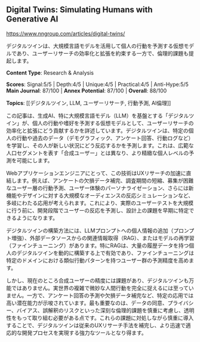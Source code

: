 ## Digital Twins: Simulating Humans with Generative AI

https://www.nngroup.com/articles/digital-twins/

デジタルツインは、大規模言語モデルを活用して個人の行動を予測する仮想モデルであり、ユーザーリサーチの効率化と拡張を約束する一方で、倫理的課題も提起します。

**Content Type**: Research & Analysis

**Scores**: Signal:5/5 | Depth:4/5 | Unique:4/5 | Practical:4/5 | Anti-Hype:5/5
**Main Journal**: 87/100 | **Annex Potential**: 87/100 | **Overall**: 88/100

**Topics**: [[デジタルツイン, LLM, ユーザーリサーチ, 行動予測, AI倫理]]

この記事は、生成AI、特に大規模言語モデル（LLM）を基盤とする「デジタルツイン」が、個人の行動や嗜好を予測する仮想モデルとして、ユーザーリサーチの効率化と拡張にどう貢献するかを詳述しています。デジタルツインは、特定の個人の行動や過去のデータ（デモグラフィック、アンケート回答、行動ログなど）を学習し、その人が新しい状況にどう反応するかを予測します。これは、広範な人口セグメントを表す「合成ユーザー」とは異なり、より精緻な個人レベルの予測を可能にします。

Webアプリケーションエンジニアにとって、この技術はUXリサーチの加速に直結します。例えば、アンケートの欠損データ補完、調査期間の短縮、募集が困難なユーザー層の行動予測、ユーザー体験のパーソナライゼーション、さらには新機能やデザインに対する大規模なオーディエンスの反応シミュレーションなど、多岐にわたる応用が考えられます。これにより、実際のユーザーテストを大規模に行う前に、開発段階でユーザーの反応を予測し、設計上の課題を早期に特定できるようになります。

デジタルツインの構築方法には、LLMプロンプトへの個人情報の追加（プロンプト増強）、外部データソースからの関連情報取得（RAG）、またはモデルの再学習（ファインチューニング）があります。特にRAGは、大量の履歴データを持つ個人のデジタルツインを動的に構築する上で有効であり、ファインチューニングは特定のドメインにおける類似行動パターンを持つユーザー群の予測精度を高めます。

しかし、現在のところ合成ユーザーの精度には課題があり、デジタルツインも万能ではありません。実世界の複雑で微妙な人間行動を完全に捉えるには至っていません。一方で、アンケート回答の予測や欠損データ補完など、特定の応用では高い潜在能力が示唆されています。最も重要なのは、データの同意、プライバシー、バイアス、誤解釈のリスクといった深刻な倫理的課題を慎重に考慮し、透明性をもって取り組む必要がある点です。これらの課題に対処しながら慎重に導入することで、デジタルツインは従来のUXリサーチ手法を補完し、より迅速で適応的な開発プロセスを実現する強力なツールとなり得ます。
